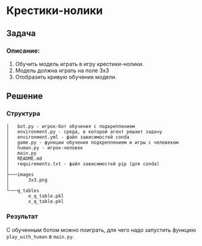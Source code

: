 # Крестики-нолики
## Задача
### Описание:
1. Обучить модель играть в игру крестики-нолики.
2. Модель должна играть на поле 3х3
3. Отобразить кривую обучения модели.

## Решение
### Структура
```
│   bot.py - игрок-бот обучения с подкреплением
│   environment.py - среда, в которой агент решает задачу
│   environment.yml - файл зависимостей conda
│   game.py - функции обучения подкреплением и игры с человеком
│   human.py - игрок-человек
│   main.py
│   README.md
│   requirements.txt - файл зависимостей pip (для conda)
│
├───images
│       3x3.png
│
└───q_tables
        o_q_table.pkl
        x_q_table.pkl
```
### Результат

С обученным ботом можно поиграть, для чего надо запустить функцию `play_with_human` в `main.py`.